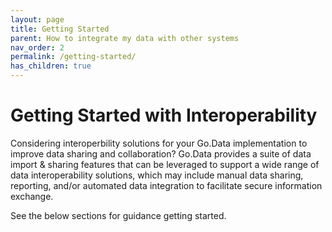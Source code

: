 ```yaml
---
layout: page
title: Getting Started
parent: How to integrate my data with other systems
nav_order: 2
permalink: /getting-started/
has_children: true
---
```


# Getting Started with Interoperability
Considering interoperbility solutions for your Go.Data implementation to improve data sharing and collaboration? Go.Data provides a suite of data import & sharing features that can be leveraged to support a wide range of data interoperability solutions, which may include manual data sharing, reporting, and/or automated data integration to facilitate secure information exchange.

See the below sections for guidance getting started.

